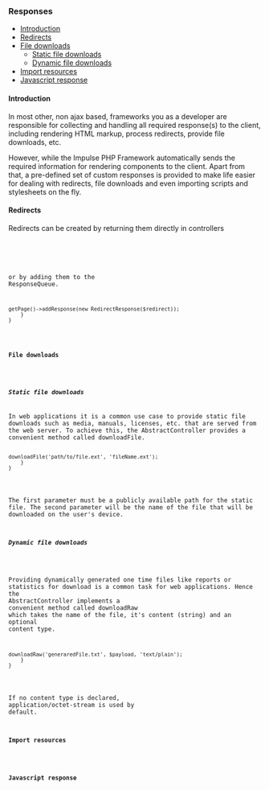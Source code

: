 <h3 class="doc-title">Responses</h3>

- [Introduction](#introduction)
- [Redirects](#redirects)
- [File downloads](#file-downloads)
  - [Static file downloads](#static-file-downloads) 
  - [Dynamic file downloads](#dynamic-file-downloads)
- [Import resources](#importing-resources)
- [Javascript response](#javascript-response)

<h4><a id="introduction">Introduction</a></h4>
In most other, non ajax based, frameworks you as a developer are responsible for collecting and handling all required 
response(s) to the client, including rendering HTML markup, process redirects, provide file downloads, etc. 

However, while the Impulse PHP Framework automatically sends the required information for rendering components to the 
client. Apart from that, a pre-defined set of custom responses is provided to make life easier for dealing with
redirects, file downloads and even importing scripts and stylesheets on the fly.

<h4><a id="redirects">Redirects</a></h4>
Redirects can be created by returning them directly in controllers

<pre class="imp-code code-white language-php">
<code class="language-php"><?php
use Impulse\ImpulseBundle\Execution\Interrupts\Redirect;

class AppController extends AbstractController
{
    public function afterCreate(Event $event)
    {
        return new Redirect('landing_route', false);
    }
}</code>
</pre>

or by adding them to the <span class="code-hint">ResponseQueue</span>.

<pre class="imp-code code-white language-php">
<code class="language-php"><?php
use Impulse\ImpulseBundle\Execution\Interrupts\Redirect;
use Impulse\ImpulseBundle\Response\RedirectResponse;

class AppController extends AbstractController
{
    public function afterCreate(Event $event)
    {
        $redirect = new Redirect('landing_route', false);
        $event->getPage()->addResponse(new RedirectResponse($redirect));
    }
}</code>
</pre>

<h4><a id="file-downloads">File downloads</a></h4>

<h5><a id="static-file-downloads">Static file downloads</a></h5>
In web applications it is a common use case to provide static file downloads such as media, manuals, licenses, etc. that are served from the web server. To achieve this, the <span class="code-hint">AbstractController</span> provides a convenient method called <span class="code-hint">downloadFile</span>.

<pre class="imp-code code-white language-php">
<code class="language-php"><?php
namespace App\Controller;
use Impulse\ImpulseBundle\Controller\AbstractController;
use Impulse\ImpulseBundle\Controller\Annotations\Listen;
use Impulse\ImpulseBundle\Events\Events;
use Impulse\ImpulseBundle\Execution\Events\Event;

class AppController extends AbstractController
{
    #[Listen(event: Events::CLICK, component: 'btnCreateReport')]   
    public function createReport(Event $event)
    {
        $this->downloadFile('path/to/file.ext', 'fileName.ext');
    }
}</code>
</pre>

The first parameter must be a publicly available path for the static file. The second parameter will be the name of the file that will be downloaded on the user's device.

<h5><a id="dynamic-file-downloads">Dynamic file downloads</a></h5>

Providing dynamically generated one time files like reports or statistics for download is a common task for web applications. Hence the <span class="code-hint">AbstractController</span> implements a convenient method called <span class="code-hint">downloadRaw</span> which takes the name of the file, it's content (string) and an optional content type.

<pre class="imp-code code-white language-php">
<code class="language-php"><?php
namespace App\Controller;
use Impulse\ImpulseBundle\Controller\AbstractController;
use Impulse\ImpulseBundle\Controller\Annotations\Listen;
use Impulse\ImpulseBundle\Events\Events;
use Impulse\ImpulseBundle\Execution\Events\Event;

class AppController extends AbstractController
{
    #[Listen(event: Events::CLICK, component: 'btnCreateReport')]   
    public function createReport(Event $event)
    {
        $payload = 'This is going to be the content of the file';
        $this->downloadRaw('generaredFile.txt', $payload, 'text/plain');
    }
}</code>
</pre>

If no content type is declared, <span class="code-hint">application/octet-stream</span> is used by default.

<h4><a id="import-resources">Import resources</a></h4>

<h4><a id="javascript-response">Javascript response</a></h4>